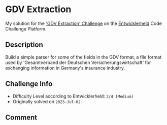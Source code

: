 # GDV Extraction

My solution for the ['GDV Extraction' Challenge](https://platform.entwicklerheld.de/challenge/gdv-extraction?technology=javascript) on the [Entwicklerheld](https://platform.entwicklerheld.de/) Code Challenge Platform.

Description
---
Build a simple parser for some of the fields in the GDV format, a file format used by 'Gesamtverband der Deutschen Versicherungswirtschaft' for exchanging information in Germany's insurance industry.

Challenge Info
---
* Difficulty Level according to Entwicklerheld: `2/4 (Medium)`
* Originally solved on `2023-Jul-02`.

Comment
---
